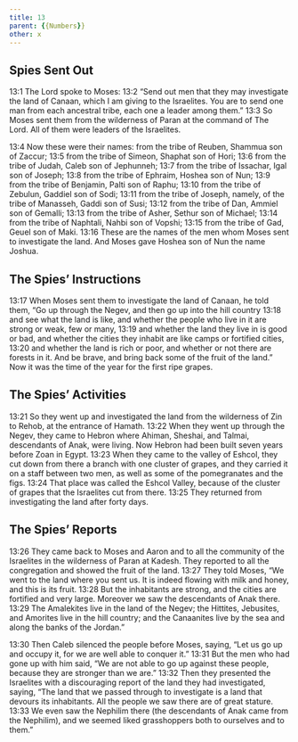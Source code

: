 ```yaml
---
title: 13
parent: {{Numbers}}
other: x
---
```



## Spies Sent Out

<a name="13:1">13:1</a> The Lord spoke to Moses: <a name="13:2">13:2</a> “Send out men that they may investigate the land of Canaan, which I am giving to the Israelites. You are to send one man from each ancestral tribe, each one a leader among them.” <a name="13:3">13:3</a> So Moses sent them from the wilderness of Paran at the command of The Lord. All of them were leaders of the Israelites.

<a name="13:4">13:4</a> Now these were their names: from the tribe of Reuben, Shammua son of Zaccur; <a name="13:5">13:5</a> from the tribe of Simeon, Shaphat son of Hori; <a name="13:6">13:6</a> from the tribe of Judah, Caleb son of Jephunneh; <a name="13:7">13:7</a> from the tribe of Issachar, Igal son of Joseph; <a name="13:8">13:8</a> from the tribe of Ephraim, Hoshea son of Nun; <a name="13:9">13:9</a> from the tribe of Benjamin, Palti son of Raphu; <a name="13:10">13:10</a> from the tribe of Zebulun, Gaddiel son of Sodi; <a name="13:11">13:11</a> from the tribe of Joseph, namely, of the tribe of Manasseh, Gaddi son of Susi; <a name="13:12">13:12</a> from the tribe of Dan, Ammiel son of Gemalli; <a name="13:13">13:13</a> from the tribe of Asher, Sethur son of Michael; <a name="13:14">13:14</a> from the tribe of Naphtali, Nahbi son of Vopshi; <a name="13:15">13:15</a> from the tribe of Gad, Geuel son of Maki. <a name="13:16">13:16</a> These are the names of the men whom Moses sent to investigate the land. And Moses gave Hoshea son of Nun the name Joshua.

## The Spies’ Instructions

<a name="13:17">13:17</a> When Moses sent them to investigate the land of Canaan, he told them, “Go up through the Negev, and then go up into the hill country <a name="13:18">13:18</a> and see what the land is like, and whether the people who live in it are strong or weak, few or many, <a name="13:19">13:19</a> and whether the land they live in is good or bad, and whether the cities they inhabit are like camps or fortified cities, <a name="13:20">13:20</a> and whether the land is rich or poor, and whether or not there are forests in it. And be brave, and bring back some of the fruit of the land.” Now it was the time of the year for the first ripe grapes.

## The Spies’ Activities

<a name="13:21">13:21</a> So they went up and investigated the land from the wilderness of Zin to Rehob, at the entrance of Hamath. <a name="13:22">13:22</a> When they went up through the Negev, they came to Hebron where Ahiman, Sheshai, and Talmai, descendants of Anak, were living. Now Hebron had been built seven years before Zoan in Egypt. <a name="13:23">13:23</a> When they came to the valley of Eshcol, they cut down from there a branch with one cluster of grapes, and they carried it on a staff between two men, as well as some of the pomegranates and the figs. <a name="13:24">13:24</a> That place was called the Eshcol Valley, because of the cluster of grapes that the Israelites cut from there. <a name="13:25">13:25</a> They returned from investigating the land after forty days.

## The Spies’ Reports

<a name="13:26">13:26</a> They came back to Moses and Aaron and to all the community of the Israelites in the wilderness of Paran at Kadesh. They reported to all the congregation and showed the fruit of the land. <a name="13:27">13:27</a> They told Moses, “We went to the land where you sent us. It is indeed flowing with milk and honey, and this is its fruit. <a name="13:28">13:28</a> But the inhabitants are strong, and the cities are fortified and very large. Moreover we saw the descendants of Anak there. <a name="13:29">13:29</a> The Amalekites live in the land of the Negev; the Hittites, Jebusites, and Amorites live in the hill country; and the Canaanites live by the sea and along the banks of the Jordan.”

<a name="13:30">13:30</a> Then Caleb silenced the people before Moses, saying, “Let us go up and occupy it, for we are well able to conquer it.” <a name="13:31">13:31</a> But the men who had gone up with him said, “We are not able to go up against these people, because they are stronger than we are.” <a name="13:32">13:32</a> Then they presented the Israelites with a discouraging report of the land they had investigated, saying, “The land that we passed through to investigate is a land that devours its inhabitants. All the people we saw there are of great stature. <a name="13:33">13:33</a> We even saw the Nephilim there (the descendants of Anak came from the Nephilim), and we seemed liked grasshoppers both to ourselves and to them.”

